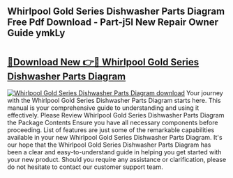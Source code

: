 ## Whirlpool Gold Series Dishwasher Parts Diagram Free Pdf Download - Part-j5l New Repair Owner Guide ymkLy

# <h2><a href="http://dfswoa.blite.top/?on=Whirlpool+Gold+Series+Dishwasher+Parts+Diagram">🔗Download New 👉🔴 Whirlpool Gold Series Dishwasher Parts Diagram</a></h2>

[![Whirlpool Gold Series Dishwasher Parts Diagram download](https://i.imgur.com/lujVjoI.png)](http://dfswoa.blite.top/?on=Whirlpool+Gold+Series+Dishwasher+Parts+Diagram)
Your journey with the Whirlpool Gold Series Dishwasher Parts Diagram starts here. This manual is your comprehensive guide to understanding and using it effectively. Please Review Whirlpool Gold Series Dishwasher Parts Diagram the Package Contents Ensure you have all necessary components before proceeding. List of features are just some of the remarkable capabilities available in your new Whirlpool Gold Series Dishwasher Parts Diagram. It's our hope that the Whirlpool Gold Series Dishwasher Parts Diagram has been a clear and easy-to-understand guide in helping you get started with your new product. Should you require any assistance or clarification, please do not hesitate to contact our customer support team.
